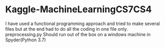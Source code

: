 # Kaggle-MachineLearningCS7CS4

I have used a functional programming approach and tried to make several files but at the end had to do all the coding in one file only.
preprocessing.py Should run out of the box on a windows machine in Spyder(Python 3.7)
